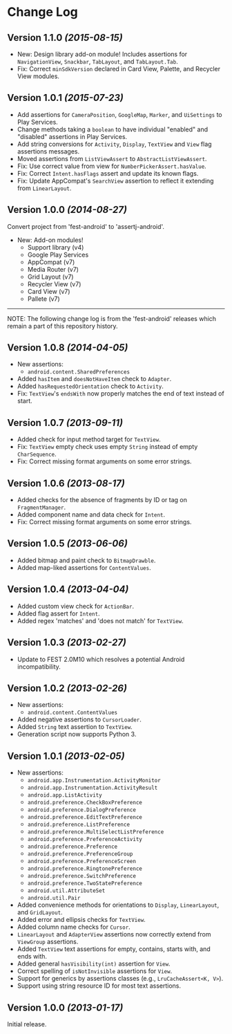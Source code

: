 Change Log
==========

Version 1.1.0 *(2015-08-15)*
----------------------------

 * New: Design library add-on module! Includes assertions for `NavigationView`, `Snackbar`,
   `TabLayout`, and `TabLayout.Tab`.
 * Fix: Correct `minSdkVersion` declared in Card View, Palette, and Recycler View modules.


Version 1.0.1 *(2015-07-23)*
----------------------------

 * Add assertions for `CameraPosition`, `GoogleMap`, `Marker`, and `UiSettings` to Play Services.
 * Change methods taking a `boolean` to have individual "enabled" and "disabled" assertions in
   Play Services.
 * Add string conversions for `Activity`, `Display`, `TextView` and `View` flag assertions messages.
 * Moved assertions from `ListViewAssert` to `AbstractListViewAssert`.
 * Fix: Use correct value from view for `NumberPickerAssert.hasValue`.
 * Fix: Correct `Intent.hasFlags` assert and update its known flags.
 * Fix: Update AppCompat's `SearchView` assertion to reflect it extending from `LinearLayout`.


Version 1.0.0 *(2014-08-27)*
----------------------------

Convert project from 'fest-android' to 'assertj-android'.

 * New: Add-on modules!
   * Support library (v4)
   * Google Play Services
   * AppCompat (v7)
   * Media Router (v7)
   * Grid Layout (v7)
   * Recycler View (v7)
   * Card View (v7)
   * Pallete (v7)


----

NOTE: The following change log is from the 'fest-android' releases which remain
a part of this repository history.

Version 1.0.8 *(2014-04-05)*
----------------------------

 * New assertions:
   * `android.content.SharedPreferences`
 * Added `hasItem` and `doesNotHaveItem` check to `Adapter`.
 * Added `hasRequestedOrientation` check to `Activity`.
 * Fix: `TextView`'s `endsWith` now properly matches the end of text instead of start.


Version 1.0.7 *(2013-09-11)*
----------------------------

 * Added check for input method target for `TextView`.
 * Fix: `TextView` empty check uses empty `String` instead of empty `CharSequence`.
 * Fix: Correct missing format arguments on some error strings.


Version 1.0.6 *(2013-08-17)*
----------------------------

 * Added checks for the absence of fragments by ID or tag on `FragmentManager`.
 * Added component name and data check for `Intent`.
 * Fix: Correct missing format arguments on some error strings.


Version 1.0.5 *(2013-06-06)*
----------------------------

 * Added bitmap and paint check to `BitmapDrawble`.
 * Added map-liked assertions for `ContentValues`.


Version 1.0.4 *(2013-04-04)*
----------------------------

 * Added custom view check for `ActionBar`.
 * Added flag assert for `Intent`.
 * Added regex 'matches' and 'does not match' for `TextView`.


Version 1.0.3 *(2013-02-27)*
----------------------------

 * Update to FEST 2.0M10 which resolves a potential Android incompatibility.


Version 1.0.2 *(2013-02-26)*
----------------------------

 * New assertions:
   * `android.content.ContentValues`
 * Added negative assertions to `CursorLoader`.
 * Added `String` text assertion to `TextView`.
 * Generation script now supports Python 3.


Version 1.0.1 *(2013-02-05)*
----------------------------

 * New assertions:
   * `android.app.Instrumentation.ActivityMonitor`
   * `android.app.Instrumentation.ActivityResult`
   * `android.app.ListActivity`
   * `android.preference.CheckBoxPreference`
   * `android.preference.DialogPreference`
   * `android.preference.EditTextPreference`
   * `android.preference.ListPreference`
   * `android.preference.MultiSelectListPreference`
   * `android.preference.PreferenceActivity`
   * `android.preference.Preference`
   * `android.preference.PreferenceGroup`
   * `android.preference.PreferenceScreen`
   * `android.preference.RingtonePreference`
   * `android.preference.SwitchPreference`
   * `android.preference.TwoStatePreference`
   * `android.util.AttributeSet`
   * `android.util.Pair`
 * Added convenience methods for orientations to `Display`, `LinearLayout`, and
   `GridLayout`.
 * Added error and ellipsis checks for `TextView`.
 * Added column name checks for `Cursor`.
 * `LinearLayout` and `AdapterView` assertions now correctly extend from `ViewGroup` assertions.
 * Added `TextView` text assertions for empty, contains, starts with, and ends with.
 * Added general `hasVisibility(int)` assertion for `View`.
 * Correct spelling of `isNotInvisible` assertions for `View`.
 * Support for generics by assertions classes (e.g., `LruCacheAssert<K, V>`).
 * Support using string resource ID for most text assertions.


Version 1.0.0 *(2013-01-17)*
----------------------------

Initial release.
